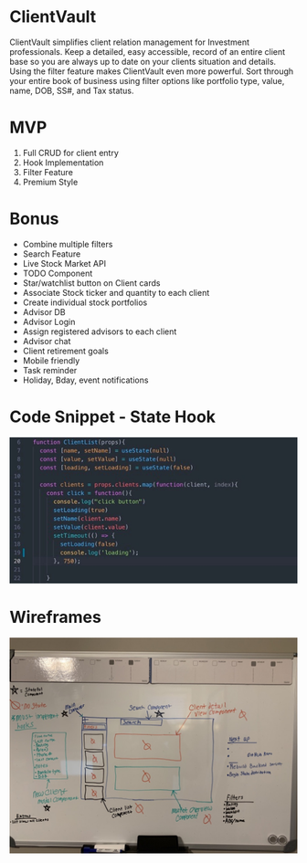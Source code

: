 # ClientVault
ClientVault simplifies client relation management for Investment professionals. Keep a detailed, easy accessible, record of an entire client base so you are always up to date on your clients situation and details.   Using the filter feature makes ClientVault even more powerful. Sort through your entire book of business using filter options like portfolio type, value, name, DOB, SS#, and Tax status.

# MVP
1. Full CRUD for client entry
2. Hook Implementation
3. Filter Feature
4. Premium Style

# Bonus 
* Combine multiple filters
* Search Feature
* Live Stock Market API
* TODO Component
* Star/watchlist button on Client cards
* Associate Stock ticker and quantity to each client
* Create individual stock portfolios
* Advisor DB
* Advisor Login
* Assign registered advisors to each client 
* Advisor chat
* Client retirement goals
* Mobile friendly
* Task reminder 
* Holiday, Bday, event notifications

# Code Snippet -  State Hook
![alt text](https://raw.githubusercontent.com/qdh6159/ClientVault/master/images/Image%2010-28-19%20at%203.13%20PM.jpg)

# Wireframes 
![alt text](https://raw.githubusercontent.com/qdh6159/ClientVault/master/images/UNADJUSTEDNONRAW_thumb_22a7.jpg)
